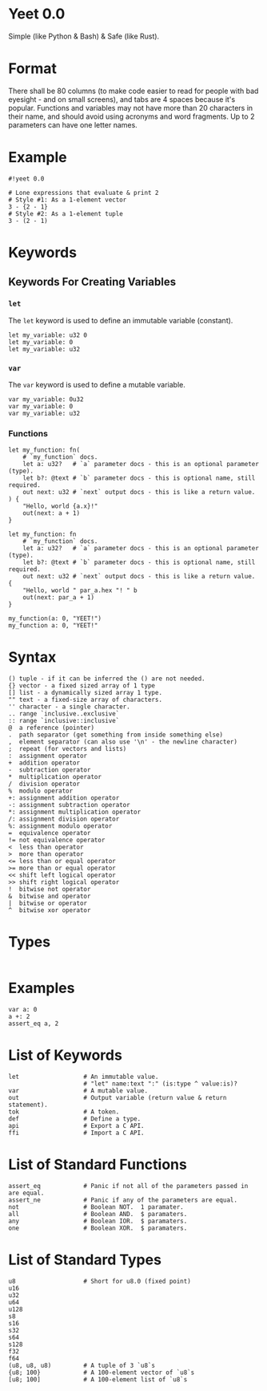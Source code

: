 # Yeet 0.0
Simple (like Python & Bash) & Safe (like Rust).

# Format
There shall be 80 columns (to make code easier to read for people with bad
eyesight - and on small screens), and tabs are 4 spaces because it's popular.
Functions and variables may not have more than 20 characters in their name, and
should avoid using acronyms and word fragments.  Up to 2 parameters can have
one letter names.

# Example
```yeet
#!yeet 0.0

# Lone expressions that evaluate & print 2
# Style #1: As a 1-element vector
3 - {2 - 1}
# Style #2: As a 1-element tuple
3 - (2 - 1)
```

# Keywords
## Keywords For Creating Variables
### `let`
The `let` keyword is used to define an immutable variable (constant).

```yeet
let my_variable: u32 0
let my_variable: 0
let my_variable: u32
```

### `var`
The `var` keyword is used to define a mutable variable.

```yeet
var my_variable: 0u32
var my_variable: 0
var my_variable: u32
```

### Functions
```yeet
let my_function: fn(
    # `my_function` docs.
    let a: u32?   # `a` parameter docs - this is an optional parameter (type).
    let b?: @text # `b` parameter docs - this is optional name, still required.
    out next: u32 # `next` output docs - this is like a return value.
) {
    "Hello, world {a.x}!"
    out(next: a + 1)
}

let my_function: fn
    # `my_function` docs.
    let a: u32?   # `a` parameter docs - this is an optional parameter (type).
    let b?: @text # `b` parameter docs - this is optional name, still required.
    out next: u32 # `next` output docs - this is like a return value.
{
    "Hello, world " par_a.hex "! " b
    out(next: par_a + 1)
}

my_function(a: 0, "YEET!")
my_function a: 0, "YEET!"
```

# Syntax
```
() tuple - if it can be inferred the () are not needed.
{} vector - a fixed sized array of 1 type
[] list - a dynamically sized array 1 type.
"" text - a fixed-size array of characters.
'' character - a single character.
.. range `inclusive..exclusive`
:: range `inclusive::inclusive`
@  a reference (pointer)
.  path separator (get something from inside something else)
,  element separator (can also use '\n' - the newline character)
;  repeat (for vectors and lists)
:  assignment operator
+  addition operator
-  subtraction operator
*  multiplication operator
/  division operator
%  modulo operator
+: assignment addition operator
-: assignment subtraction operator
*: assignment multiplication operator
/: assignment division operator
%: assignment modulo operator
=  equivalence operator
!= not equivalence operator
<  less than operator
>  more than operator
<= less than or equal operator
>= more than or equal operator
<< shift left logical operator
>> shift right logical operator
!  bitwise not operator
&  bitwise and operator
|  bitwise or operator
^  bitwise xor operator
```

# Types
```
```

# Examples
```
var a: 0
a +: 2
assert_eq a, 2
```

# List of Keywords
```
let                  # An immutable value.
                     # "let" name:text ":" (is:type ^ value:is)?
var                  # A mutable value.
out                  # Output variable (return value & return statement).
tok                  # A token.
def                  # Define a type.
api                  # Export a C API.
ffi                  # Import a C API.
```

# List of Standard Functions
```
assert_eq            # Panic if not all of the parameters passed in are equal.
assert_ne            # Panic if any of the parameters are equal.
not                  # Boolean NOT.  1 paramater.
all                  # Boolean AND.  $ paramaters.
any                  # Boolean IOR.  $ paramaters.
one                  # Boolean XOR.  $ paramaters.
```

# List of Standard Types
```
u8                   # Short for u8.0 (fixed point)
u16
u32
u64
u128
s8
s16
s32
s64
s128
f32
f64
(u8, u8, u8)         # A tuple of 3 `u8`s
{u8; 100}            # A 100-element vector of `u8`s
[u8; 100]            # A 100-element list of `u8`s
```
